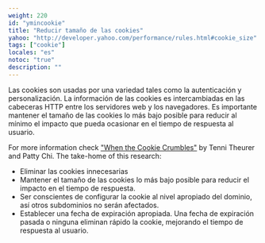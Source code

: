 ```yaml
---
weight: 220
id: "ymincookie"
title: "Reducir tamaño de las cookies"
yahoo: "http://developer.yahoo.com/performance/rules.html#cookie_size"
tags: ["cookie"]
locales: "es"
notoc: "true"
description: ""
---
```


Las cookies son usadas por una variedad tales como la autenticación y personalización. La información de las cookies es intercambiadas en las cabeceras HTTP entre los servidores web y los navegadores. Es importante mantener el tamaño de las cookies lo más bajo posible para reducir al mínimo el impacto que pueda ocasionar en el tiempo de respuesta al usuario.

For more information check ["When the Cookie Crumbles"](http://yuiblog.com/blog/2007/03/01/performance-research-part-3/) by Tenni Theurer and Patty Chi. The take-home of this research:

- Eliminar las cookies innecesarias
- Mantener el tamaño de las cookies lo más bajo posible para reducir el impacto en el tiempo de respuesta.
- Ser conscientes de configurar la cookie al nivel apropiado del dominio, así otros subdominios no serán afectados.
- Establecer una fecha de expiración apropiada. Una fecha de expiración pasada o ninguna eliminan rápido la cookie, mejorando el tiempo de respuesta al usuario.
